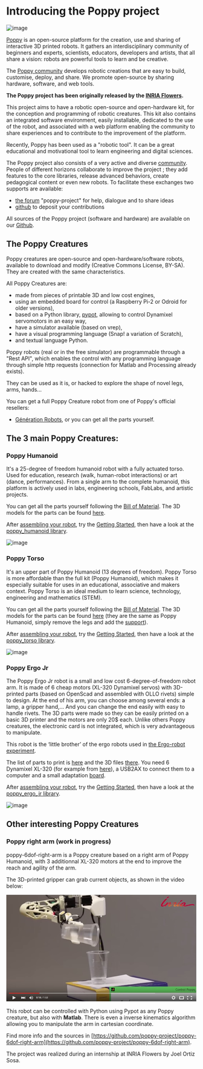 
# Introducing the Poppy project

![image](../images/poppy_name_h144.png)

[Poppy](https://www.poppy-project.org/) is an open-source platform for the creation, use and sharing of interactive 3D printed robots. It gathers an interdisciplinary community of beginners and experts, scientists, educators, developers and artists, that all share a vision: robots are powerful tools to learn and be creative.

The [Poppy community](https://forum.poppy-project.org/) develops robotic creations that are easy to build, customise, deploy, and share. We promote open-source by sharing hardware, software, and web tools.  

**The Poppy project has been originally released by the [INRIA Flowers](http://www.inria.fr/equipes/flowers/).**

This project aims to have a robotic open-source and open-hardware kit, for the conception and programming of robotic creatures. This kit also contains an integrated software environment, easily installable, dedicated to the use of the robot, and associated with a web platform enabling the community to share experiences and to contribute to the improvement of the platform.

Recently, Poppy has been used as a "robotic tool". It can be a great educational and motivational tool to learn engineering and digital sciences.

The Poppy project also consists of a very active and diverse [community](../contribute.html). People of different horizons collaborate to improve the project ; they add features to the core libraries, release advanced behaviors, create pedagogical content or even new robots.
To facilitate these exchanges two supports are available:
- [the forum](https://forum.poppy-project.org/) "poppy-project" for help, dialogue and to share ideas
- [github](https://github.com/poppy-project) to deposit your contributions

All sources of the Poppy project (software and hardware) are available on our [Github](https://github.com/poppy-project).

## The Poppy Creatures

Poppy creatures are open-source and open-hardware/software robots, available to download and modify (Creative Commons License, BY-SA). They are created with the same characteristics.

All Poppy Creatures are:
- made from pieces of printable 3D and low cost engines,
- using an embedded board for control (a Raspberry Pi-2 or Odroid for older versions),
- based on a Python library, [pypot](../pypot/doc/about.html), allowing to control Dynamixel servomotors in an easy way,
- have a simulator available (based on vrep),
- have a visual programming language (Snap! a variation of Scratch),
- and textual language Python.

Poppy robots (real or in the free simulator) are programmable through a "Rest API", which enables the control with any programming language through simple http requests (connection for Matlab and Processing already exists).

They can be used as it is, or hacked to explore the shape of novel legs, arms, hands...


You can get a full Poppy Creature robot from one of Poppy's official resellers:
-   [Génération Robots](http://www.generationrobots.com/en/279-poppy-opensource-robotics-platform), or you can get all the parts yourself.

## The 3 main Poppy Creatures:

### Poppy Humanoid

It's a 25-degree of freedom humanoid robot with a fully actuated torso. Used for education, research (walk, human-robot interactions) or art (dance, performances). From a single arm to the complete humanoid, this platform is actively used in labs, engineering schools, FabLabs, and artistic projects.


You can get all the parts yourself following the [Bill of Material](http://poppy-project.github.io/poppy-docs/poppy-humanoid/assembly_doc/BOM.html). The 3D models for the parts can be found [here](https://github.com/poppy-project/poppy-humanoid/releases/tag/hardware_1.0.1/).

After [assembling your robot](../poppy-humanoid/assembly_doc/index.html), try the
[Getting Started](http://poppy-project.github.io/poppy-docs/gettingstarted/index.html), then have a look at the
[poppy\_humanoid library](../poppy-humanoid/doc/index.html).

![image](../images/poppy-le-robot-de-face.jpg)

### Poppy Torso
It's an upper part of Poppy Humanoid (13 degrees of freedom).
Poppy Torso is more affordable than the full kit (Poppy Humanoid), which makes it especially suitable for uses in an educational, associative and makers context. Poppy Torso is an ideal medium to learn science, technology, engineering and mathematics (STEM).


You can get all the parts yourself following the [Bill of Material](http://poppy-project.github.io/poppy-docs/poppy-torso/BOM.html).
The 3D models for the parts can be found [here](https://github.com/poppy-project/poppy-humanoid/releases/tag/hardware_1.0.1/)
(they are the same as Poppy Humanoid, simply remove the legs and add the [support](https://github.com/poppy-project/robot-support-toolbox/)).

After [assembling your robot](../poppy-humanoid/assembly_doc/index.html), try the
[Getting Started](http://poppy-project.github.io/poppy-docs/gettingstarted/index.html), then have a look at the
[poppy\_torso library](../poppy-torso/doc/index.html).

![image](../images/robot-poppy-torso.jpg)

### Poppy Ergo Jr

The Poppy Ergo Jr robot is a small and low cost 6-degree-of-freedom robot arm. It is made of 6 cheap motors (XL-320 Dynamixel servos) with 3D-printed parts (based on OpenScad and assembled with OLLO rivets) simple to design.
At the end of his arm, you can choose among several ends: a lamp, a gripper hand,... And you can change the end easily with easy to handle rivets. The 3D parts were made so they can be easily printed on a basic 3D printer and the motors are only 20$ each. Unlike others Poppy creatures, the electronic card is not integrated, which is very advantageous to manipulate.

This robot is the ‘little brother’ of the ergo robots used in [the Ergo-robot experiment](https://www.poppy-project.org/project/mathematics-a-beautiful-elsewhere).

The list of parts to print is
[here](https://github.com/poppy-project/poppy-ergo-jr/blob/master/hardware/parts/BOM.md/)
and the 3D files
[there](https://github.com/poppy-project/poppy-ergo-jr/releases/). You need 6 Dynamixel XL-320 (for example from
[here](http://www.generationrobots.com/en/401692-dynamixel-xl-320-servo-motor.html)), a USB2AX to connect them to a computer and a small adaptation
[board](https://github.com/poppy-project/poppy-ergo-jr/blob/master/doc/electronic.md).

After [assembling your robot](../poppy-ergo-jr/assembly_doc/index.html), try the
[Getting Started](http://poppy-project.github.io/poppy-docs/gettingstarted/index.html), then have a look at the
[poppy\_ergo\_jr library](../poppy-ergo-jr/doc/index.html).

![image](../images/poppy-ergo-jr.jpg)

## Other interesting Poppy Creatures

### Poppy right arm (work in progress)

poppy-6dof-right-arm is a Poppy creature based on a right arm of Poppy Humanoid, with 3 additionnal XL-320 motors at the end to improve the reach and agility of the arm.

The 3D-printed gripper can grab current objects, as shown in the video below:

[![Poppy Right Arm](../images/6dof-arm-video.jpg)](https://www.youtube.com/watch?v=47-JBuZhTWU&feature=youtu.be)

This robot can be controlled with Python using Pypot as any Poppy creature, but also with **Matlab**. There is even a inverse kinematics algorithm allowing you to manipulate the arm in cartesian coordinate.

Find more info and the sources in [https://github.com/poppy-project/poppy-6dof-right-arm](https://github.com/poppy-project/poppy-6dof-right-arm).

The project was realized during an internship at INRIA Flowers by Joel Ortiz Sosa.
